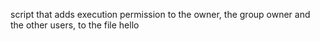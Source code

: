 script  that adds execution permission to the owner, the group owner and the other users, to the file hello